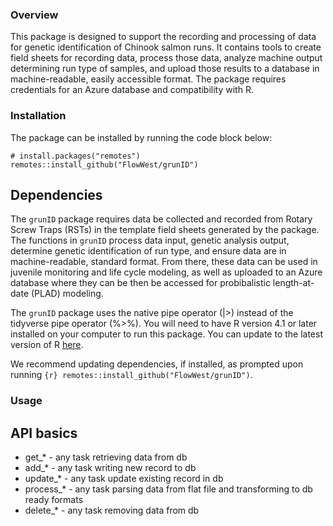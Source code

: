 ### Overview

This package is designed to support the recording and processing of data for genetic identification of Chinook salmon runs. It contains tools to create field sheets for recording data, process those data, analyze machine output determining run type of samples, and upload those results to a database in machine-readable, easily accessible format. The package requires credentials for an Azure database and compatibility with R. 

### Installation

The package can be installed by running the code block below:

```{r} 
# install.packages("remotes")
remotes::install_github("FlowWest/grunID")
```

## Dependencies

The `grunID` package requires data be collected and recorded from Rotary Screw Traps (RSTs) in the template field sheets generated by the package. The functions in `grunID` process data input, genetic analysis output, determine genetic identification of run type, and ensure data are in machine-readable, standard format. From there, these data can be used in juvenile monitoring and life cycle modeling, as well as uploaded to an Azure database where they can be then be accessed for probibalistic length-at-date (PLAD) modeling.


The `grunID` package uses the native pipe operator (|>) instead of the tidyverse pipe operator (%>%). You will need to have R version 4.1 or later installed on your computer to run this package. You can update to the latest version of R [here](https://cran.r-project.org/bin/windows/base/). 

We recommend updating dependencies, if installed, as prompted upon running ```{r} remotes::install_github("FlowWest/grunID")```.


### Usage


## API basics

* get_* - any task retrieving data from db
* add_* - any task writing new record to db
* update_* - any task update existing record in db
* process_* - any task parsing data from flat file and transforming to db ready formats
* delete_* - any task removing data from db
